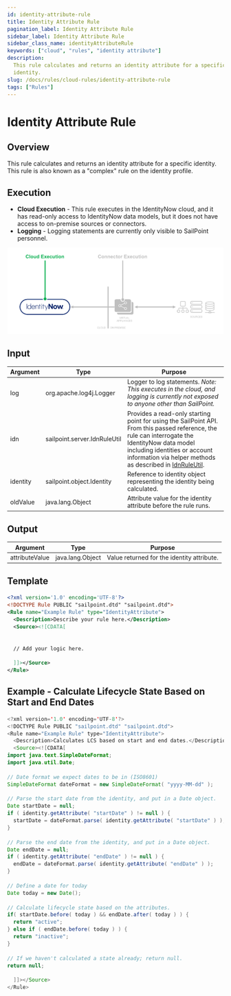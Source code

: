 ```yaml
---
id: identity-attribute-rule
title: Identity Attribute Rule
pagination_label: Identity Attribute Rule
sidebar_label: Identity Attribute Rule
sidebar_class_name: identityAttributeRule
keywords: ["cloud", "rules", "identity attribute"]
description:
  This rule calculates and returns an identity attribute for a specific
  identity.
slug: /docs/rules/cloud-rules/identity-attribute-rule
tags: ["Rules"]
---
```


# Identity Attribute Rule

## Overview

This rule calculates and returns an identity attribute for a specific identity. 
This rule is also known as a "complex" rule on the identity profile.

## Execution

- **Cloud Execution** - This rule executes in the IdentityNow cloud, and it has
  read-only access to IdentityNow data models, but it does not have access to
  on-premise sources or connectors.
- **Logging** - Logging statements are currently only visible to SailPoint
  personnel.

![Rule Execution](../img/cloud_execution.png)

## Input

| Argument | Type                         | Purpose                                                                                                                                                                                                                                                                |
| -------- | ---------------------------- | ---------------------------------------------------------------------------------------------------------------------------------------------------------------------------------------------------------------------------------------------------------------------- |
| log      | org.apache.log4j.Logger      | Logger to log statements. _Note: This executes in the cloud, and logging is currently not exposed to anyone other than SailPoint._                                                                                                                                    |
| idn      | sailpoint.server.IdnRuleUtil | Provides a read-only starting point for using the SailPoint API. From this passed reference, the rule can interrogate the IdentityNow data model including identities or account information via helper methods as described in [IdnRuleUtil](../idn_rule_utility.md). |
| identity | sailpoint.object.Identity    | Reference to identity object representing the identity being calculated.                                                                                                                                                                                            |
| oldValue | java.lang.Object             | Attribute value for the identity attribute before the rule runs.                                                                                                                                                                                                        |

## Output

| Argument       | Type             | Purpose                                   |
| -------------- | ---------------- | ----------------------------------------- |
| attributeValue | java.lang.Object | Value returned for the identity attribute. |

## Template

```xml
<?xml version='1.0' encoding='UTF-8'?>
<!DOCTYPE Rule PUBLIC "sailpoint.dtd" "sailpoint.dtd">
<Rule name="Example Rule" type="IdentityAttribute">
  <Description>Describe your rule here.</Description>
  <Source><![CDATA[


  // Add your logic here.

  ]]></Source>
</Rule>
```

## Example - Calculate Lifecycle State Based on Start and End Dates

```java
<?xml version='1.0' encoding='UTF-8'?>
<!DOCTYPE Rule PUBLIC "sailpoint.dtd" "sailpoint.dtd">
<Rule name="Example Rule" type="IdentityAttribute">
  <Description>Calculates LCS based on start and end dates.</Description>
  <Source><![CDATA[
import java.text.SimpleDateFormat;
import java.util.Date;

// Date format we expect dates to be in (ISO8601)
SimpleDateFormat dateFormat = new SimpleDateFormat( "yyyy-MM-dd" );

// Parse the start date from the identity, and put in a Date object.
Date startDate = null;
if ( identity.getAttribute( "startDate" ) != null ) {
  startDate = dateFormat.parse( identity.getAttribute( "startDate" ) );
}

// Parse the end date from the identity, and put in a Date object.
Date endDate = null;
if ( identity.getAttribute( "endDate" ) != null ) {
  endDate = dateFormat.parse( identity.getAttribute( "endDate" ) );
}

// Define a date for today
Date today = new Date();

// Calculate lifecycle state based on the attributes.
if( startDate.before( today ) && endDate.after( today ) ) {
  return "active";
} else if ( endDate.before( today ) ) {
  return "inactive";
}

// If we haven't calculated a state already; return null.
return null;

  ]]></Source>
</Rule>
```
